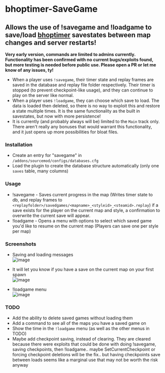 # bhoptimer-SaveGame
## Allows the use of !savegame and !loadgame to save/load [bhoptimer](https://github.com/shavitush/bhoptimer) savestates between map changes and server restarts!

**Very early version, commands are limited to admins currently. Functionality has been confirmed with no current bugs/exploits found, but more testing is needed before public use. Please open a PR or let me know of any issues, ty!**

- When a player uses `!savegame`, their timer state and replay frames are saved in the database and replay file folder respectively. Their timer is stopped (to prevent checkpoint-like usage), and they can continue to play on the server like normal.
- When a player uses `!loadgame`, they can choose which save to load. The data is loaded then deleted, so there is no way to exploit this and restore a state multiple times. It is the same functionality as the built in savestates, but now with more persistence!
- It is currently (and probably always will be) limited to the `Main` track only. There aren't really any bonuses that would warrant this functionality, and it just opens up more possibilities for bloat files.

### Installation
- Create an entry for "savegame" in `/addons/sourcemod/configs/databases.cfg`
- Load the plugin to create the database structure automatically (only one `saves` table, many columns)

### Usage
- !savegame - Saves current progress in the map (Writes timer state to db, and replay frames to `<replayfolder>/savedgames/<mapname>_<styleid>_<steamid>.replay`) if a save exists for the player on the current map and style, a confirmation to overwrite the current save will appear.
- !loadgame - Opens a menu with options to select which saved game you'd like to resume on the current map (Players can save one per style per map)

### Screenshots
- Saving and loading messages
<br>![image](https://github.com/user-attachments/assets/89b272cd-5341-4a52-937c-b367ca82ef23)

- It will let you know if you have a save on the current map on your first spawn
<br>![image](https://github.com/user-attachments/assets/dc149910-caf0-4a4f-a65d-65ca59f86e73)

- !loadgame menu
<br>![image](https://github.com/user-attachments/assets/d37e7a4e-e36c-4ccb-af66-843a74b11283)

### TODO
- Add the ability to delete saved games without loading them
- Add a command to see all of the maps you have a saved game on
- Show the time in the `!loadgame` menu (as well as the other menus in TODO)
- Maybe add checkpoint saving, instead of clearing. They are cleared because there were exploits that could be done with doing !savegame, saving checkpoints, then !loadgame.. maybe SetCurrentCheckpoint or forcing checkpoint deletions will be the fix.. but having checkpoints save between loads seems like a marginal use that may not be worth the risk anyway
